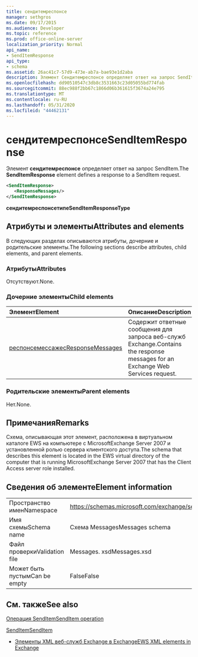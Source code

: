 ```yaml
---
title: сендитемреспонсе
manager: sethgros
ms.date: 09/17/2015
ms.audience: Developer
ms.topic: reference
ms.prod: office-online-server
localization_priority: Normal
api_name:
- SendItemResponse
api_type:
- schema
ms.assetid: 26ac41c7-57d9-473e-ab7a-bae93e1d2aba
description: Элемент Сендитемреспонсе определяет ответ на запрос SendItem.
ms.openlocfilehash: dd90510547c3db8c3531663c23d05055bd774fab
ms.sourcegitcommit: 88ec988f2bb67c1866d06b361615f3674a24e795
ms.translationtype: MT
ms.contentlocale: ru-RU
ms.lasthandoff: 05/31/2020
ms.locfileid: "44462131"
---
```

# <a name="senditemresponse"></a><span data-ttu-id="a7ddd-103">сендитемреспонсе</span><span class="sxs-lookup"><span data-stu-id="a7ddd-103">SendItemResponse</span></span>

<span data-ttu-id="a7ddd-104">Элемент **сендитемреспонсе** определяет ответ на запрос SendItem.</span><span class="sxs-lookup"><span data-stu-id="a7ddd-104">The **SendItemResponse** element defines a response to a SendItem request.</span></span> 
  
```xml
<SendItemResponse>
   <ResponseMessages/>
</SendItemResponse>
```

 <span data-ttu-id="a7ddd-105">**сендитемреспонсетипе**</span><span class="sxs-lookup"><span data-stu-id="a7ddd-105">**SendItemResponseType**</span></span>
## <a name="attributes-and-elements"></a><span data-ttu-id="a7ddd-106">Атрибуты и элементы</span><span class="sxs-lookup"><span data-stu-id="a7ddd-106">Attributes and elements</span></span>

<span data-ttu-id="a7ddd-107">В следующих разделах описываются атрибуты, дочерние и родительские элементы.</span><span class="sxs-lookup"><span data-stu-id="a7ddd-107">The following sections describe attributes, child elements, and parent elements.</span></span>
  
### <a name="attributes"></a><span data-ttu-id="a7ddd-108">Атрибуты</span><span class="sxs-lookup"><span data-stu-id="a7ddd-108">Attributes</span></span>

<span data-ttu-id="a7ddd-109">Отсутствуют.</span><span class="sxs-lookup"><span data-stu-id="a7ddd-109">None.</span></span>
  
### <a name="child-elements"></a><span data-ttu-id="a7ddd-110">Дочерние элементы</span><span class="sxs-lookup"><span data-stu-id="a7ddd-110">Child elements</span></span>

|<span data-ttu-id="a7ddd-111">**Элемент**</span><span class="sxs-lookup"><span data-stu-id="a7ddd-111">**Element**</span></span>|<span data-ttu-id="a7ddd-112">**Описание**</span><span class="sxs-lookup"><span data-stu-id="a7ddd-112">**Description**</span></span>|
|:-----|:-----|
|[<span data-ttu-id="a7ddd-113">респонсемессажес</span><span class="sxs-lookup"><span data-stu-id="a7ddd-113">ResponseMessages</span></span>](responsemessages.md) <br/> |<span data-ttu-id="a7ddd-114">Содержит ответные сообщения для запроса веб-служб Exchange.</span><span class="sxs-lookup"><span data-stu-id="a7ddd-114">Contains the response messages for an Exchange Web Services request.</span></span>  <br/> |
   
### <a name="parent-elements"></a><span data-ttu-id="a7ddd-115">Родительские элементы</span><span class="sxs-lookup"><span data-stu-id="a7ddd-115">Parent elements</span></span>

<span data-ttu-id="a7ddd-116">Нет.</span><span class="sxs-lookup"><span data-stu-id="a7ddd-116">None.</span></span>
  
## <a name="remarks"></a><span data-ttu-id="a7ddd-117">Примечания</span><span class="sxs-lookup"><span data-stu-id="a7ddd-117">Remarks</span></span>

<span data-ttu-id="a7ddd-118">Схема, описывающая этот элемент, расположена в виртуальном каталоге EWS на компьютере с MicrosoftExchange Server 2007 и установленной ролью сервера клиентского доступа.</span><span class="sxs-lookup"><span data-stu-id="a7ddd-118">The schema that describes this element is located in the EWS virtual directory of the computer that is running MicrosoftExchange Server 2007 that has the Client Access server role installed.</span></span>
  
## <a name="element-information"></a><span data-ttu-id="a7ddd-119">Сведения об элементе</span><span class="sxs-lookup"><span data-stu-id="a7ddd-119">Element information</span></span>

|||
|:-----|:-----|
|<span data-ttu-id="a7ddd-120">Пространство имен</span><span class="sxs-lookup"><span data-stu-id="a7ddd-120">Namespace</span></span>  <br/> |https://schemas.microsoft.com/exchange/services/2006/messages  <br/> |
|<span data-ttu-id="a7ddd-121">Имя схемы</span><span class="sxs-lookup"><span data-stu-id="a7ddd-121">Schema name</span></span>  <br/> |<span data-ttu-id="a7ddd-122">Схема Messages</span><span class="sxs-lookup"><span data-stu-id="a7ddd-122">Messages schema</span></span>  <br/> |
|<span data-ttu-id="a7ddd-123">Файл проверки</span><span class="sxs-lookup"><span data-stu-id="a7ddd-123">Validation file</span></span>  <br/> |<span data-ttu-id="a7ddd-124">Messages. xsd</span><span class="sxs-lookup"><span data-stu-id="a7ddd-124">Messages.xsd</span></span>  <br/> |
|<span data-ttu-id="a7ddd-125">Может быть пустым</span><span class="sxs-lookup"><span data-stu-id="a7ddd-125">Can be empty</span></span>  <br/> |<span data-ttu-id="a7ddd-126">False</span><span class="sxs-lookup"><span data-stu-id="a7ddd-126">False</span></span>  <br/> |
   
## <a name="see-also"></a><span data-ttu-id="a7ddd-127">См. также</span><span class="sxs-lookup"><span data-stu-id="a7ddd-127">See also</span></span>



[<span data-ttu-id="a7ddd-128">Операция SendItem</span><span class="sxs-lookup"><span data-stu-id="a7ddd-128">SendItem operation</span></span>](senditem-operation.md)
  
[<span data-ttu-id="a7ddd-129">SendItem</span><span class="sxs-lookup"><span data-stu-id="a7ddd-129">SendItem</span></span>](senditem.md)


- [<span data-ttu-id="a7ddd-130">Элементы XML веб-служб Exchange в Exchange</span><span class="sxs-lookup"><span data-stu-id="a7ddd-130">EWS XML elements in Exchange</span></span>](ews-xml-elements-in-exchange.md)

